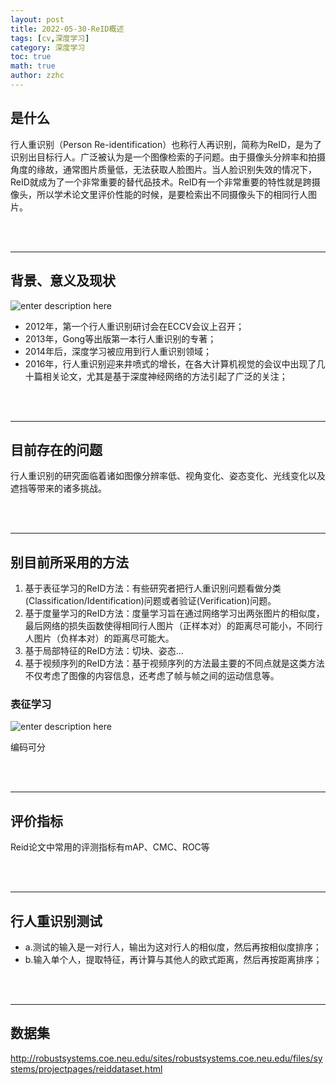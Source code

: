 ```yaml
---
layout: post
title: 2022-05-30-ReID概述
tags: [cv,深度学习]
category: 深度学习
toc: true
math: true
author: zzhc
---
```



## 是什么

行人重识别（Person Re-identification）也称行人再识别，简称为ReID，是为了识别出目标行人。广泛被认为是一个图像检索的子问题。由于摄像头分辨率和拍摄角度的缘故，通常图片质量低，无法获取人脸图片。当人脸识别失效的情况下，ReID就成为了一个非常重要的替代品技术。ReID有一个非常重要的特性就是跨摄像头，所以学术论文里评价性能的时候，是要检索出不同摄像头下的相同行人图片。

<br>
<br>

***

## 背景、意义及现状

![enter description here](http://img.zzhc321.xyz/blog/1653875749585.png)

 - 2012年，第一个行人重识别研讨会在ECCV会议上召开；
 - 2013年，Gong等出版第一本行人重识别的专著；
 - 2014年后，深度学习被应用到行人重识别领域；
 - 2016年，行人重识别迎来井喷式的增长，在各大计算机视觉的会议中出现了几十篇相关论文，尤其是基于深度神经网络的方法引起了广泛的关注；


<br>
<br>

***

## 目前存在的问题

行人重识别的研究面临着诸如图像分辨率低、视角变化、姿态变化、光线变化以及遮挡等带来的诸多挑战。


<br>
<br>

***

## 别目前所采用的方法

 1. 基于表征学习的ReID方法：有些研究者把行人重识别问题看做分类(Classification/Identification)问题或者验证(Verification)问题。
 2. 基于度量学习的ReID方法：度量学习旨在通过网络学习出两张图片的相似度，最后网络的损失函数使得相同行人图片（正样本对）的距离尽可能小，不同行人图片（负样本对）的距离尽可能大。
 3. 基于局部特征的ReID方法：切块、姿态...
 4. 基于视频序列的ReID方法：基于视频序列的方法最主要的不同点就是这类方法不仅考虑了图像的内容信息，还考虑了帧与帧之间的运动信息等。


### 表征学习
![enter description here](http://img.zzhc321.xyz/blog/1653878844031.png)

编码可分


<br>
<br>

***

## 评价指标


Reid论文中常用的评测指标有mAP、CMC、ROC等



<br>
<br>

***

## 行人重识别测试

 - a.测试的输入是一对行人，输出为这对行人的相似度，然后再按相似度排序；
 - b.输入单个人，提取特征，再计算与其他人的欧式距离，然后再按距离排序；




<br>
<br>

***

## 数据集

http://robustsystems.coe.neu.edu/sites/robustsystems.coe.neu.edu/files/systems/projectpages/reiddataset.html